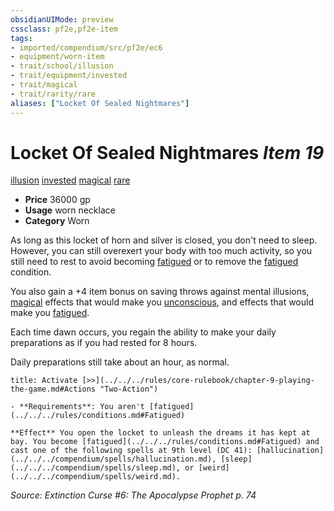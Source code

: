 ```yaml
---
obsidianUIMode: preview
cssclass: pf2e,pf2e-item
tags:
- imported/compendium/src/pf2e/ec6
- equipment/worn-item
- trait/school/illusion
- trait/equipment/invested
- trait/magical
- trait/rarity/rare
aliases: ["Locket Of Sealed Nightmares"]
---
```

# Locket Of Sealed Nightmares *Item 19*  
[illusion](illusion.md)  [invested](invested.md)  [magical](magical.md)  [rare](rare.md)  

- **Price** 36000 gp
- **Usage** worn necklace
- **Category** Worn

As long as this locket of horn and silver is closed, you don't need to sleep. However, you can still overexert your body with too much activity, so you still need to rest to avoid becoming [fatigued](conditions.md#Fatigued) or to remove the [fatigued](conditions.md#Fatigued) condition.

You also gain a +4 item bonus on saving throws against mental illusions, [magical](magical.md) effects that would make you [unconscious](conditions.md#Unconscious), and effects that would make you [fatigued](conditions.md#Fatigued).

Each time dawn occurs, you regain the ability to make your daily preparations as if you had rested for 8 hours.

Daily preparations still take about an hour, as normal.

```ad-embed-ability
title: Activate [>>](../../../rules/core-rulebook/chapter-9-playing-the-game.md#Actions "Two-Action")

- **Requirements**: You aren't [fatigued](../../../rules/conditions.md#Fatigued)

**Effect** You open the locket to unleash the dreams it has kept at bay. You become [fatigued](../../../rules/conditions.md#Fatigued) and cast one of the following spells at 9th level (DC 41): [hallucination](../../../compendium/spells/hallucination.md), [sleep](../../../compendium/spells/sleep.md), or [weird](../../../compendium/spells/weird.md).
```

*Source: Extinction Curse #6: The Apocalypse Prophet p. 74*
